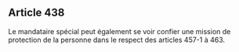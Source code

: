 Article 438
----
Le mandataire spécial peut également se voir confier une mission de protection
de la personne dans le respect des articles 457-1 à 463.
